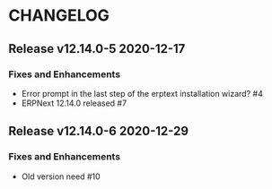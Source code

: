 # CHANGELOG

## Release v12.14.0-5  2020-12-17
### Fixes and Enhancements
- Error prompt in the last step of the erptext installation wizard?  #4
- ERPNext 12.14.0 released #7

## Release v12.14.0-6 2020-12-29
### Fixes and Enhancements
- Old version need #10 
